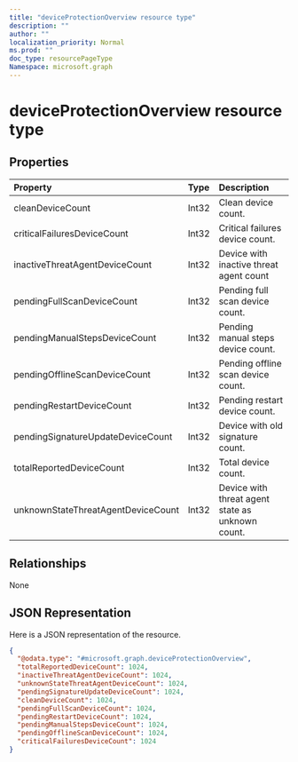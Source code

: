 ```yaml
---
title: "deviceProtectionOverview resource type"
description: ""
author: ""
localization_priority: Normal
ms.prod: ""
doc_type: resourcePageType
Namespace: microsoft.graph
---
```



# deviceProtectionOverview resource type



## Properties
|Property|Type|Description|
|:---|:---|:---|
|cleanDeviceCount|Int32|Clean device count.|
|criticalFailuresDeviceCount|Int32|Critical failures device count.|
|inactiveThreatAgentDeviceCount|Int32|Device with inactive threat agent count|
|pendingFullScanDeviceCount|Int32|Pending full scan device count.|
|pendingManualStepsDeviceCount|Int32|Pending manual steps device count.|
|pendingOfflineScanDeviceCount|Int32|Pending offline scan device count.|
|pendingRestartDeviceCount|Int32|Pending restart device count.|
|pendingSignatureUpdateDeviceCount|Int32|Device with old signature count.|
|totalReportedDeviceCount|Int32|Total device count.|
|unknownStateThreatAgentDeviceCount|Int32|Device with threat agent state as unknown count.|

## Relationships
None

## JSON Representation
Here is a JSON representation of the resource.
<!-- {
  "blockType": "resource",
  "@odata.type": "microsoft.graph.deviceProtectionOverview"
}
-->
``` json
{
  "@odata.type": "#microsoft.graph.deviceProtectionOverview",
  "totalReportedDeviceCount": 1024,
  "inactiveThreatAgentDeviceCount": 1024,
  "unknownStateThreatAgentDeviceCount": 1024,
  "pendingSignatureUpdateDeviceCount": 1024,
  "cleanDeviceCount": 1024,
  "pendingFullScanDeviceCount": 1024,
  "pendingRestartDeviceCount": 1024,
  "pendingManualStepsDeviceCount": 1024,
  "pendingOfflineScanDeviceCount": 1024,
  "criticalFailuresDeviceCount": 1024
}
```

